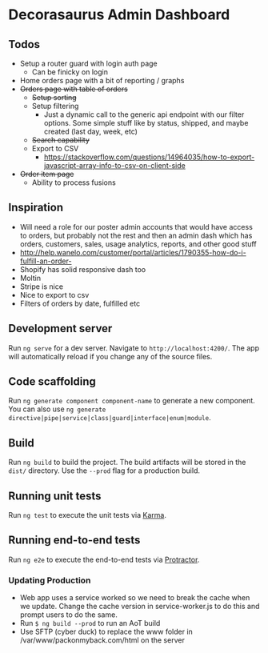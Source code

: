 # Decorasaurus Admin Dashboard

## Todos
- Setup a router guard with login auth page
  - Can be finicky on login
- Home orders page with a bit of reporting / graphs
- ~~Orders page with table of orders~~
  - ~~Setup sorting~~
  - Setup filtering
    - Just a dynamic call to the generic api endpoint with our filter options. Some simple stuff like by status, shipped, and maybe created (last day, week, etc)
  - ~~Search capability~~
  - Export to CSV
    - https://stackoverflow.com/questions/14964035/how-to-export-javascript-array-info-to-csv-on-client-side
- ~~Order item page~~
  - Ability to process fusions

## Inspiration
  - Will need a role for our poster admin accounts that would have access to orders, but probably not the rest and then an admin dash which has orders, customers, sales, usage analytics, reports, and other good stuff
  - http://help.wanelo.com/customer/portal/articles/1790355-how-do-i-fulfill-an-order-
  - Shopify has solid responsive dash too
  - Moltin
  - Stripe is nice
  - Nice to export to csv
  - Filters of orders by date, fulfilled etc

## Development server

Run `ng serve` for a dev server. Navigate to `http://localhost:4200/`. The app will automatically reload if you change any of the source files.

## Code scaffolding

Run `ng generate component component-name` to generate a new component. You can also use `ng generate directive|pipe|service|class|guard|interface|enum|module`.

## Build

Run `ng build` to build the project. The build artifacts will be stored in the `dist/` directory. Use the `--prod` flag for a production build.

## Running unit tests

Run `ng test` to execute the unit tests via [Karma](https://karma-runner.github.io).

## Running end-to-end tests

Run `ng e2e` to execute the end-to-end tests via [Protractor](http://www.protractortest.org/).

### Updating Production

- Web app uses a service worked so we need to break the cache when we update. Change the cache version in service-worker.js to do this and prompt users to do the same.
- Run `$ ng build --prod` to run an AoT build
- Use SFTP (cyber duck) to replace the www folder in /var/www/packonmyback.com/html on the server